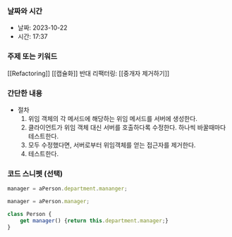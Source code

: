 ### 날짜와 시간

- 날짜: 2023-10-22
- 시간: 17:37

### 주제 또는 키워드
[[Refactoring]]
[[캡슐화]]
반대 리팩터링: [[중개자 제거하기]]
### 간단한 내용
- 절차
	1. 위임 객체의 각 메서드에 해당하는 위임 메서드를 서버에 생성한다.
	2. 클라이언트가 위임 객체  대신 서버를 호출하다록 수정한다. 하나씩 바꿀때마다 테스트한다.
	3. 모두 수정했다면, 서버로부터 위임객체를 얻는 접근자를 제거한다.
	4. 테스트한다.

### 코드 스니펫 (선택)

```javascript
manager = aPerson.department.mananger;
```

```javascript
manager = aPerson.manager;

class Person {
	get manager() {return this.department.manager;}
}
```